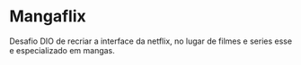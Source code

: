# Mangaflix
Desafio DIO de recriar a interface da netflix, no lugar de filmes e series esse e especializado em mangas.
